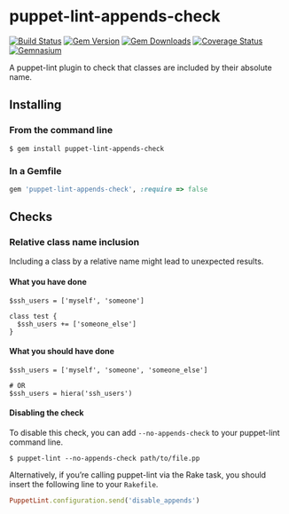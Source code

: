 puppet-lint-appends-check
====================================

[![Build Status](https://img.shields.io/travis/puppet-community/puppet-lint-appends-check.svg)](https://travis-ci.org/puppet-community/puppet-lint-appends-check)
[![Gem Version](https://img.shields.io/gem/v/puppet-lint-appends-check.svg)](https://rubygems.org/gems/puppet-lint-appends-check)
[![Gem Downloads](https://img.shields.io/gem/dt/puppet-lint-appends-check.svg)](https://rubygems.org/gems/puppet-lint-appends-check)
[![Coverage Status](https://img.shields.io/coveralls/puppet-community/puppet-lint-appends-check.svg)](https://coveralls.io/r/puppet-community/puppet-lint-appends-check?branch=master)
[![Gemnasium](https://img.shields.io/gemnasium/puppet-community/puppet-lint-appends-check.svg)](https://gemnasium.com/puppet-community/puppet-lint-appends-check)

A puppet-lint plugin to check that classes are included by their absolute name.

## Installing

### From the command line

```shell
$ gem install puppet-lint-appends-check
```

### In a Gemfile

```ruby
gem 'puppet-lint-appends-check', :require => false
```

## Checks

### Relative class name inclusion

Including a class by a relative name might lead to unexpected results.

#### What you have done

```puppet
$ssh_users = ['myself', 'someone']

class test {
  $ssh_users += ['someone_else']
}
```

#### What you should have done

```puppet
$ssh_users = ['myself', 'someone', 'someone_else']

# OR
$ssh_users = hiera('ssh_users')
```

#### Disabling the check

To disable this check, you can add `--no-appends-check` to your puppet-lint command line.

```shell
$ puppet-lint --no-appends-check path/to/file.pp
```

Alternatively, if you’re calling puppet-lint via the Rake task, you should insert the following line to your `Rakefile`.

```ruby
PuppetLint.configuration.send('disable_appends')
```

